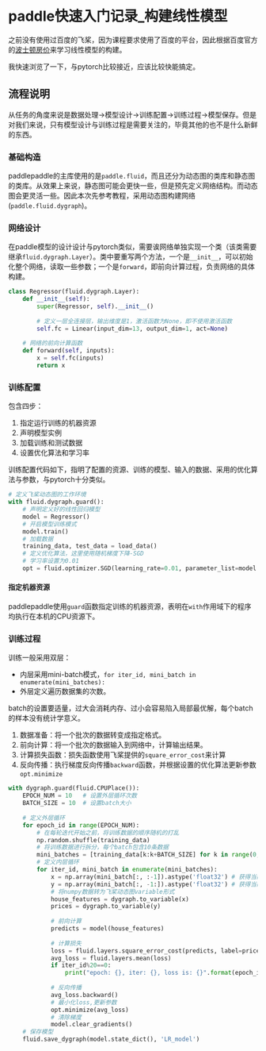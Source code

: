 # paddle快速入门记录_构建线性模型

之前没有使用过百度的飞桨，因为课程要求使用了百度的平台，因此根据百度官方的[波士顿房价](https://www.paddlepaddle.org.cn/tutorials/projectdetail/597188)来学习线性模型的构建。

我快速浏览了一下，与pytorch比较接近，应该比较快能搞定。

## 流程说明

从任务的角度来说是数据处理->模型设计->训练配置->训练过程->模型保存。但是对我们来说，只有模型设计与训练过程是需要关注的，毕竟其他的也不是什么新鲜的东西。

### 基础构造

paddlepaddle的主库使用的是`paddle.fluid`，而且还分为动态图的类库和静态图的类库。从效果上来说，静态图可能会更快一些，但是预先定义网络结构。而动态图会更灵活一些。因此本次先参考教程，采用动态图构建网络(`paddle.fluid.dygraph`)。

### 网络设计

在paddle模型的设计设计与pytorch类似，需要诶网络单独实现一个类（该类需要继承`fluid.dygraph.Layer`）。类中要重写两个方法，一个是`__init__`，可以初始化整个网络，读取一些参数；一个是`forward`，即前向计算过程，负责网络的具体构建。

```python
class Regressor(fluid.dygraph.Layer):
    def __init__(self):
        super(Regressor, self).__init__()
        
        # 定义一层全连接层，输出维度是1，激活函数为None，即不使用激活函数
        self.fc = Linear(input_dim=13, output_dim=1, act=None)
    
    # 网络的前向计算函数
    def forward(self, inputs):
        x = self.fc(inputs)
        return x
```
### 训练配置

包含四步：
1. 指定运行训练的机器资源
2. 声明模型实例
3. 加载训练和测试数据
4. 设置优化算法和学习率

训练配置代码如下，指明了配置的资源、训练的模型、输入的数据、采用的优化算法与参数，与pytorch十分类似。

```python
# 定义飞桨动态图的工作环境
with fluid.dygraph.guard():
    # 声明定义好的线性回归模型
    model = Regressor()
    # 开启模型训练模式
    model.train()
    # 加载数据
    training_data, test_data = load_data()
    # 定义优化算法，这里使用随机梯度下降-SGD
    # 学习率设置为0.01
    opt = fluid.optimizer.SGD(learning_rate=0.01, parameter_list=model.parameters())
```

#### 指定机器资源

paddlepaddle使用`guard`函数指定训练的机器资源，表明在`with`作用域下的程序均执行在本机的CPU资源下。

### 训练过程

训练一般采用双层：
* 内层采用mini-batch模式，`for iter_id, mini_batch in enumerate(mini_batches):`
* 外层定义遍历数据集的次数。

batch的设置要适量，过大会消耗内存、过小会容易陷入局部最优解，每个batch的样本没有统计学意义。

1. 数据准备：将一个批次的数据转变成指定格式。
2. 前向计算：将一个批次的数据输入到网络中，计算输出结果。
3. 计算损失函数：损失函数使用飞桨提供的`square_error_cost`来计算
4. 反向传播：执行梯度反向传播`backward`函数，并根据设置的优化算法更新参数`opt.minimize`

```python
with dygraph.guard(fluid.CPUPlace()):
    EPOCH_NUM = 10   # 设置外层循环次数
    BATCH_SIZE = 10  # 设置batch大小
    
    # 定义外层循环
    for epoch_id in range(EPOCH_NUM):
        # 在每轮迭代开始之前，将训练数据的顺序随机的打乱
        np.random.shuffle(training_data)
        # 将训练数据进行拆分，每个batch包含10条数据
        mini_batches = [training_data[k:k+BATCH_SIZE] for k in range(0, len(training_data), BATCH_SIZE)]
        # 定义内层循环
        for iter_id, mini_batch in enumerate(mini_batches):
            x = np.array(mini_batch[:, :-1]).astype('float32') # 获得当前批次训练数据
            y = np.array(mini_batch[:, -1:]).astype('float32') # 获得当前批次训练标签（真实房价）
            # 将numpy数据转为飞桨动态图variable形式
            house_features = dygraph.to_variable(x)
            prices = dygraph.to_variable(y)
            
            # 前向计算
            predicts = model(house_features)
            
            # 计算损失
            loss = fluid.layers.square_error_cost(predicts, label=prices)
            avg_loss = fluid.layers.mean(loss)
            if iter_id%20==0:
                print("epoch: {}, iter: {}, loss is: {}".format(epoch_id, iter_id, avg_loss.numpy()))
            
            # 反向传播
            avg_loss.backward()
            # 最小化loss,更新参数
            opt.minimize(avg_loss)
            # 清除梯度
            model.clear_gradients()
    # 保存模型
    fluid.save_dygraph(model.state_dict(), 'LR_model')
```


